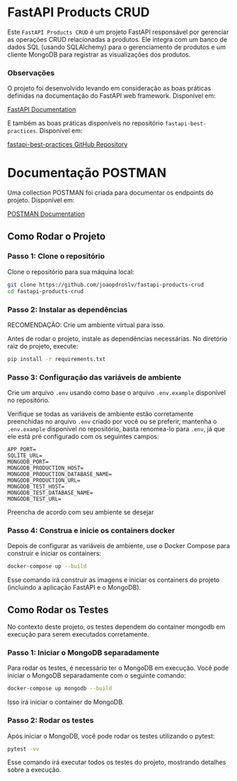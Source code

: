 # FastAPI Products CRUD

Este `FastAPI Products CRUD` é um projeto FastAPI responsável por gerenciar as operações CRUD relacionadas a produtos. Ele integra com um banco de dados SQL (usando SQLAlchemy) para o gerenciamento de produtos e um cliente MongoDB para registrar as visualizações dos produtos.

### Observações

O projeto foi desenvolvido levando em consideração as boas práticas definidas na documentação do FastAPI web framework. Disponível em:

[FastAPI Documentation](https://fastapi.tiangolo.com)

E também as boas práticas disponíveis no repositório `fastapi-best-practices`. Disponível em:

[fastapi-best-practices GitHub Repository](https://github.com/zhanymkanov/fastapi-best-practices)

# Documentação POSTMAN

Uma collection POSTMAN foi criada para documentar os endpoints do projeto. Disponível em:

[POSTMAN Documentation](https://documenter.getpostman.com/view/40636918/2sAYJ4igQE)

## Como Rodar o Projeto

### Passo 1: Clone o repositório

Clone o repositório para sua máquina local:

```bash
git clone https://github.com/joaopdroslv/fastapi-products-crud
cd fastapi-products-crud
```

### Passo 2: Instalar as dependências

RECOMENDAÇÃO: Crie um ambiente virtual para isso.

Antes de rodar o projeto, instale as dependências necessárias. No diretório raiz do projeto, execute:

```bash
pip install -r requirements.txt
```

### Passo 3: Configuração das variáveis de ambiente

Crie um arquivo `.env` usando como base o arquivo `.env.example` disponível no repositório.

Verifique se todas as variáveis de ambiente estão corretamente preenchidas no arquivo `.env` criado por você ou se preferir, mantenha o `.env.example` disponível no repositório, basta renomea-lo para `.env`, já que ele está pré configurado com os seguintes campos:

```
APP_PORT=
SQLITE_URL=
MONGODB_PORT=
MONGODB_PRODUCTION_HOST=
MONGODB_PRODUCTION_DATABASE_NAME=
MONGODB_PRODUCTION_URL=
MONGODB_TEST_HOST=
MONGODB_TEST_DATABASE_NAME=
MONGODB_TEST_URL=
```

Preencha de acordo com seu ambiente se desejar

### Passo 4: Construa e inicie os containers docker

Depois de configurar as variáveis de ambiente, use o Docker Compose para construir e iniciar os containers:

```bash
docker-compose up --build
```

Esse comando irá construir as imagens e iniciar os containers do projeto (incluindo a aplicação FastAPI e o MongoDB).

## Como Rodar os Testes

No contexto deste projeto, os testes dependem do container mongodb em execução para serem executados corretamente.

### Passo 1: Iniciar o MongoDB separadamente

Para rodar os testes, é necessário ter o MongoDB em execução. Você pode iniciar o MongoDB separadamente com o seguinte comando:

```bash
docker-compose up mongodb --build
```

Isso irá iniciar o container do MongoDB.

### Passo 2: Rodar os testes

Após iniciar o MongoDB, você pode rodar os testes utilizando o pytest:

```bash
pytest -vv
```

Esse comando irá executar todos os testes do projeto, mostrando detalhes sobre a execução.
